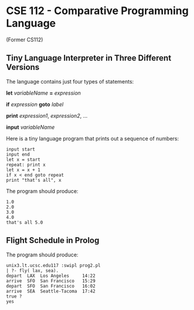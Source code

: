 # CSE 112 - Comparative Programming Language 
(Former CS112)

## Tiny Language Interpreter in Three Different Versions

The language contains just four types of statements:

**let** *variableName* **=** *expression*

**if** *expression* **goto** *label*

**print** *expression1*, *expression2*, ...

**input** *variableName*

Here is a tiny language program that prints out a sequence of numbers:
```
input start
input end
let x = start
repeat: print x
let x = x + 1
if x < end goto repeat
print "that's all", x
```
The program should produce:
```
1.0
2.0
3.0
4.0
that's all 5.0
```

## Flight Schedule in Prolog

The program should produce: 
```
unix3.lt.ucsc.edu117 :swipl prog2.pl
| ?- fly( lax, sea).
depart  LAX  Los Angeles     14:22
arrive  SFO  San Francisco   15:29
depart  SFO  San Francisco   16:02
arrive  SEA  Seattle-Tacoma  17:42
true ?
yes
```
